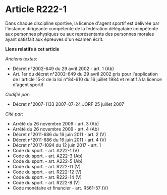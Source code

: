 # Article R222-1

Dans chaque discipline sportive, la licence d'agent sportif est délivrée par l'instance dirigeante compétente de la
fédération délégataire compétente aux personnes physiques ou aux représentants des personnes morales ayant satisfait aux
épreuves d'un examen écrit.

**Liens relatifs à cet article**

_Anciens textes_:

  - Décret n°2002-649 du 29 avril 2002 - art. 1 (Ab)
  - Art. 1er du décret n°2002-649 du 29 avril 2002 pris pour l'application de l'article 15-2 de la loi n°84-610 du 16 juillet 1984 et relatif à la licence d'agent sportif

_Codifié par_:

  - Décret n°2007-1133 2007-07-24 JORF 25 juillet 2007

_Cité par_:

  - Arrêté du 26 novembre 2009 - art. 3 (Ab)
  - Arrêté du 26 novembre 2009 - art. 4 (Ab)
  - Décret n°2011-686 du 16 juin 2011 - art. 2 (V)
  - Décret n°2011-686 du 16 juin 2011 - art. 4 (V)
  - Décret n°2017-1094 du 12 juin 2017 - art. 1
  - Code du sport. - art. A222-1 (V)
  - Code du sport. - art. A222-3 (Ab)
  - Code du sport. - art. A222-5 (Ab)
  - Code du sport. - art. R222-11 (V)
  - Code du sport. - art. R222-12 (V)
  - Code du sport. - art. R222-14 (V)
  - Code du sport. - art. R222-8 (V)
  - Code monétaire et financier - art. R561-57 (V)

